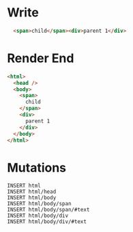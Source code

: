 # Write
```html
  <span>child</span><div>parent 1</div>
```

# Render End
```html
<html>
  <head />
  <body>
    <span>
      child
    </span>
    <div>
      parent 1
    </div>
  </body>
</html>
```

# Mutations
```
INSERT html
INSERT html/head
INSERT html/body
INSERT html/body/span
INSERT html/body/span/#text
INSERT html/body/div
INSERT html/body/div/#text
```